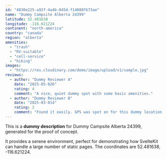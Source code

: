 ```yaml
---
id: "4830e225-a92f-4a4b-845d-f14088fb73ae"
name: "Dummy Campsite Alberta 24399"
latitude: 52.481638
longitude: -116.621224
continent: "north-america"
country: "canada"
region: "alberta"
amenities:
  - "trash"
  - "RV-suitable"
  - "cell-service"
  - "hiking"
images:
  - "https://res.cloudinary.com/demo/image/upload/v1/sample.jpg"
reviews:
  - author: "Dummy Reviewer A"
    date: "2025-05-026"
    rating: 4
    comment: "A nice, quiet dummy spot with some basic amenities."
  - author: "Dummy Reviewer B"
    date: "2025-03-014"
    rating: 2
    comment: "Found it easily. GPS was spot on for this dummy location."
---
```


This is a **dummy description** for Dummy Campsite Alberta 24399, generated for the proof of concept.

It provides a serene environment, perfect for demonstrating how SvelteKit can handle a large number of static pages. The coordinates are 52.481638, -116.621224.
